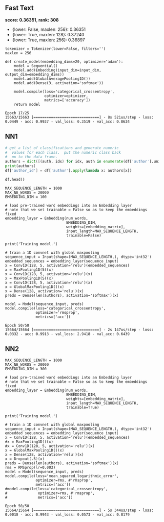 ## Fast Text

**score: 0.36351, rank: 308**

* {lower: False, maxlen: 256}: 0.36351
* {lower: True, maxlen: 128}: 0.37240
* {lower: True, maxlen: 256}: 0.36897

```
tokenizer = Tokenizer(lower=False, filters='')
maxlen = 256
```
    def create_model(embedding_dims=20, optimizer='adam'):
        model = Sequential()
        model.add(Embedding(input_dim=input_dim, output_dim=embedding_dims))
        model.add(GlobalAveragePooling1D())
        model.add(Dense(3, activation='softmax'))
    
        model.compile(loss='categorical_crossentropy',
                      optimizer=optimizer,
                      metrics=['accuracy'])
        return model
```
Epoch 17/25
15663/15663 [==============================] - 8s 521us/step - loss: 0.0449 - acc: 0.9937 - val_loss: 0.3519 - val_acc: 0.8634
```

## NN1

```python
# get a list of classifications and generate numeric 
#  values for each class.  put the numeric class back 
#  on to the data frame.
authors = dict([(auth, idx) for idx, auth in enumerate(df['author'].unique())])
print(authors)
df['author_id'] = df['author'].apply(lambda x: authors[x])

df.head()
```

```
MAX_SEQUENCE_LENGTH = 1000
MAX_NB_WORDS = 20000
EMBEDDING_DIM = 100
```

```
# load pre-trained word embeddings into an Embedding layer
# note that we set trainable = False so as to keep the embeddings fixed
embedding_layer = Embedding(num_words,
                            EMBEDDING_DIM,
                            weights=[embedding_matrix],
                            input_length=MAX_SEQUENCE_LENGTH,
                            trainable=False)

print('Training model.')

# train a 1D convnet with global maxpooling
sequence_input = Input(shape=(MAX_SEQUENCE_LENGTH,), dtype='int32')
embedded_sequences = embedding_layer(sequence_input)
x = Conv1D(128, 5, activation='relu')(embedded_sequences)
x = MaxPooling1D(5)(x)
x = Conv1D(128, 5, activation='relu')(x)
x = MaxPooling1D(5)(x)
x = Conv1D(128, 5, activation='relu')(x)
x = GlobalMaxPooling1D()(x)
x = Dense(128, activation='relu')(x)
preds = Dense(len(authors), activation='softmax')(x)

model = Model(sequence_input, preds)
model.compile(loss='categorical_crossentropy',
              optimizer='rmsprop',
              metrics=['acc'])
```

```
Epoch 50/50
15664/15664 [==============================] - 2s 147us/step - loss: 0.0332 - acc: 0.9913 - val_loss: 2.9418 - val_acc: 0.6439
```

## NN2

```
MAX_SEQUENCE_LENGTH = 1000
MAX_NB_WORDS = 20000
EMBEDDING_DIM = 300
```

```
# load pre-trained word embeddings into an Embedding layer
# note that we set trainable = False so as to keep the embeddings fixed
embedding_layer = Embedding(num_words,
                            EMBEDDING_DIM,
                            weights=[embedding_matrix],
                            input_length=MAX_SEQUENCE_LENGTH,
                            trainable=True)

print('Training model.')

# train a 1D convnet with global maxpooling
sequence_input = Input(shape=(MAX_SEQUENCE_LENGTH,), dtype='int32')
embedded_sequences = embedding_layer(sequence_input)
x = Conv1D(128, 5, activation='relu')(embedded_sequences)
#x = MaxPooling1D()(x)
#x = Conv1D(128, 5, activation='relu')(x)
x = GlobalMaxPooling1D()(x)
x = Dense(128, activation='relu')(x)
x = Dropout(.5)(x)
preds = Dense(len(authors), activation='softmax')(x)
rms = RMSprop(lr=0.003)
model = Model(sequence_input, preds)
model.compile(loss='mean_squared_logarithmic_error',
              optimizer=rms, #'rmsprop',
              metrics=['acc'])
#model.compile(loss='categorical_crossentropy',
#              optimizer=rms, #'rmsprop',
#              metrics=['acc'])
```

```
Epoch 50/50
15664/15664 [==============================] - 5s 344us/step - loss: 0.0018 - acc: 0.9943 - val_loss: 0.0573 - val_acc: 0.8179
```
